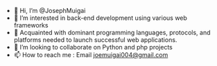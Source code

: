 - 👋 Hi, I’m @JosephMuigai
- 👀 I’m interested in back-end development using various web frameworks
- 🌱 Acquainted with dominant programming languages, protocols, and platforms needed to launch successful
web applications. 
- 💞️ I’m looking to collaborate on Python and php projects 
- 📫 How to reach me : Email joemuigai004@gmail.com

<!---
JosephMuigai/JosephMuigai is a ✨ special ✨ repository because its `README.md` (this file) appears on your GitHub profile.
You can click the Preview link to take a look at your changes.
--->

